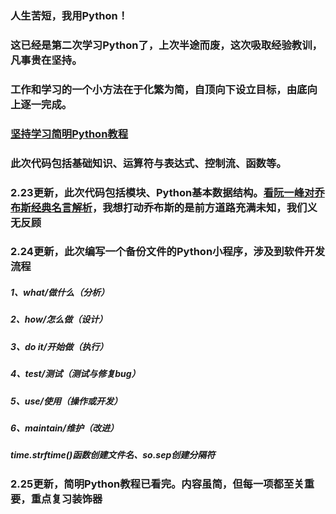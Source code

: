 
### 人生苦短，我用Python！
### 这已经是第二次学习Python了，上次半途而废，这次吸取经验教训，凡事贵在坚持。
### 工作和学习的一个小方法在于化繁为简，自顶向下设立目标，由底向上逐一完成。
### [坚持学习简明Python教程](https://bop.molun.net/10.functions.html)
### 此次代码包括基础知识、运算符与表达式、控制流、函数等。
### 2.23更新，此次代码包括模块、Python基本数据结构。[看阮一峰对乔布斯经典名言解析](http://www.ruanyifeng.com/blog/2015/05/stay_hungry_stay_foolish.html)，我想打动乔布斯的是前方道路充满未知，我们义无反顾
### 2.24更新，此次编写一个备份文件的Python小程序，涉及到软件开发流程
##### 1、what/做什么（分析）
##### 2、how/怎么做（设计）
##### 3、do it/开始做（执行）
##### 4、test/测试（测试与修复bug）
##### 5、use/使用（操作或开发）
##### 6、maintain/维护（改进）
##### time.strftime()函数创建文件名、so.sep创建分隔符
### 2.25更新，简明Python教程已看完。内容虽简，但每一项都至关重要，重点复习装饰器